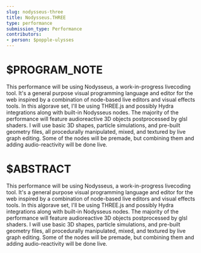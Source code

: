 ```yaml
---
slug: nodysseus-three
title: Nodysseus.THREE
type: performance
submission_type: Performance
contributors:
- person: $popple-ulysses
---
```


# $PROGRAM_NOTE

This performance will be using Nodysseus, a work-in-progress livecoding tool. It's a general purpose visual programming language and editor for the web inspired by a combination of node-based live editors and visual effects tools. In this algorave set, I'll be using THREE.js and possibly Hydra integrations along with built-in Nodysseus nodes. The majority of the performance will feature audioreactive 3D objects postprocessed by glsl shaders. I will use basic 3D shapes, particle simulations, and pre-built geometry files, all procedurally manipulated, mixed, and textured by live graph editing. Some of the nodes will be premade, but combining them and adding audio-reactivity will be done live.

# $ABSTRACT

This performance will be using Nodysseus, a work-in-progress livecoding tool. It's a general purpose visual programming language and editor for the web inspired by a combination of node-based live editors and visual effects tools. In this algorave set, I'll be using THREE.js and possibly Hydra integrations along with built-in Nodysseus nodes. The majority of the performance will feature audioreactive 3D objects postprocessed by glsl shaders. I will use basic 3D shapes, particle simulations, and pre-built geometry files, all procedurally manipulated, mixed, and textured by live graph editing. Some of the nodes will be premade, but combining them and adding audio-reactivity will be done live.